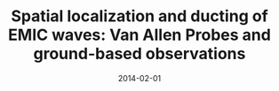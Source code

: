 ---
title: "Spatial localization and ducting of EMIC waves: Van Allen Probes and ground-based observations"
collection: publications
permalink: /publication/2014-02-01-Mann
date: 2014-02-01
venue: 'Geophysical Research Letters'
paperurl: 'https://doi.org/10.1002/2013GL058581'
citation: 'Mann, I. R., Usanova, M. E., Murphy, K., Robertson, M. T., Milling, D. K., Kale, A., et al. (2014). Spatial localization and ducting of EMIC waves: Van Allen Probes and ground-based observations. Geophysical Research Letters, 41(3), 785-792. '
---